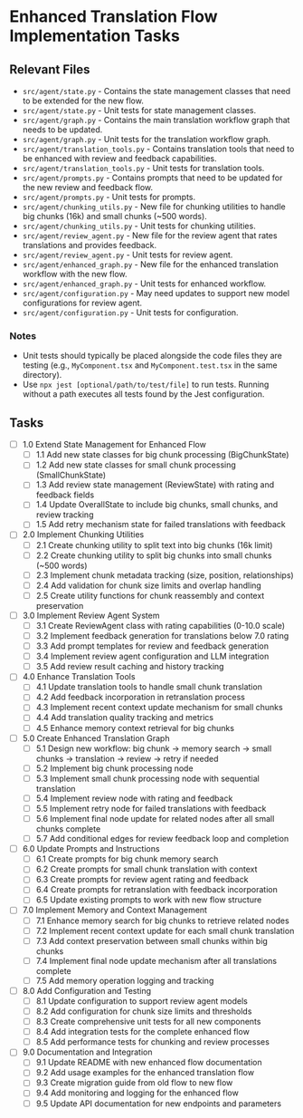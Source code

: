 # Enhanced Translation Flow Implementation Tasks

## Relevant Files

- `src/agent/state.py` - Contains the state management classes that need to be extended for the new flow.
- `src/agent/state.py` - Unit tests for state management classes.
- `src/agent/graph.py` - Contains the main translation workflow graph that needs to be updated.
- `src/agent/graph.py` - Unit tests for the translation workflow graph.
- `src/agent/translation_tools.py` - Contains translation tools that need to be enhanced with review and feedback capabilities.
- `src/agent/translation_tools.py` - Unit tests for translation tools.
- `src/agent/prompts.py` - Contains prompts that need to be updated for the new review and feedback flow.
- `src/agent/prompts.py` - Unit tests for prompts.
- `src/agent/chunking_utils.py` - New file for chunking utilities to handle big chunks (16k) and small chunks (~500 words).
- `src/agent/chunking_utils.py` - Unit tests for chunking utilities.
- `src/agent/review_agent.py` - New file for the review agent that rates translations and provides feedback.
- `src/agent/review_agent.py` - Unit tests for review agent.
- `src/agent/enhanced_graph.py` - New file for the enhanced translation workflow with the new flow.
- `src/agent/enhanced_graph.py` - Unit tests for enhanced workflow.
- `src/agent/configuration.py` - May need updates to support new model configurations for review agent.
- `src/agent/configuration.py` - Unit tests for configuration.

### Notes

- Unit tests should typically be placed alongside the code files they are testing (e.g., `MyComponent.tsx` and `MyComponent.test.tsx` in the same directory).
- Use `npx jest [optional/path/to/test/file]` to run tests. Running without a path executes all tests found by the Jest configuration.

## Tasks

- [ ] 1.0 Extend State Management for Enhanced Flow
  - [ ] 1.1 Add new state classes for big chunk processing (BigChunkState)
  - [ ] 1.2 Add new state classes for small chunk processing (SmallChunkState)
  - [ ] 1.3 Add review state management (ReviewState) with rating and feedback fields
  - [ ] 1.4 Update OverallState to include big chunks, small chunks, and review tracking
  - [ ] 1.5 Add retry mechanism state for failed translations with feedback

- [ ] 2.0 Implement Chunking Utilities
  - [ ] 2.1 Create chunking utility to split text into big chunks (16k limit)
  - [ ] 2.2 Create chunking utility to split big chunks into small chunks (~500 words)
  - [ ] 2.3 Implement chunk metadata tracking (size, position, relationships)
  - [ ] 2.4 Add validation for chunk size limits and overlap handling
  - [ ] 2.5 Create utility functions for chunk reassembly and context preservation

- [ ] 3.0 Implement Review Agent System
  - [ ] 3.1 Create ReviewAgent class with rating capabilities (0-10.0 scale)
  - [ ] 3.2 Implement feedback generation for translations below 7.0 rating
  - [ ] 3.3 Add prompt templates for review and feedback generation
  - [ ] 3.4 Implement review agent configuration and LLM integration
  - [ ] 3.5 Add review result caching and history tracking

- [ ] 4.0 Enhance Translation Tools
  - [ ] 4.1 Update translation tools to handle small chunk translation
  - [ ] 4.2 Add feedback incorporation in retranslation process
  - [ ] 4.3 Implement recent context update mechanism for small chunks
  - [ ] 4.4 Add translation quality tracking and metrics
  - [ ] 4.5 Enhance memory context retrieval for big chunks

- [ ] 5.0 Create Enhanced Translation Graph
  - [ ] 5.1 Design new workflow: big chunk → memory search → small chunks → translation → review → retry if needed
  - [ ] 5.2 Implement big chunk processing node
  - [ ] 5.3 Implement small chunk processing node with sequential translation
  - [ ] 5.4 Implement review node with rating and feedback
  - [ ] 5.5 Implement retry node for failed translations with feedback
  - [ ] 5.6 Implement final node update for related nodes after all small chunks complete
  - [ ] 5.7 Add conditional edges for review feedback loop and completion

- [ ] 6.0 Update Prompts and Instructions
  - [ ] 6.1 Create prompts for big chunk memory search
  - [ ] 6.2 Create prompts for small chunk translation with context
  - [ ] 6.3 Create prompts for review agent rating and feedback
  - [ ] 6.4 Create prompts for retranslation with feedback incorporation
  - [ ] 6.5 Update existing prompts to work with new flow structure

- [ ] 7.0 Implement Memory and Context Management
  - [ ] 7.1 Enhance memory search for big chunks to retrieve related nodes
  - [ ] 7.2 Implement recent context update for each small chunk translation
  - [ ] 7.3 Add context preservation between small chunks within big chunks
  - [ ] 7.4 Implement final node update mechanism after all translations complete
  - [ ] 7.5 Add memory operation logging and tracking

- [ ] 8.0 Add Configuration and Testing
  - [ ] 8.1 Update configuration to support review agent models
  - [ ] 8.2 Add configuration for chunk size limits and thresholds
  - [ ] 8.3 Create comprehensive unit tests for all new components
  - [ ] 8.4 Add integration tests for the complete enhanced flow
  - [ ] 8.5 Add performance tests for chunking and review processes

- [ ] 9.0 Documentation and Integration
  - [ ] 9.1 Update README with new enhanced flow documentation
  - [ ] 9.2 Add usage examples for the enhanced translation flow
  - [ ] 9.3 Create migration guide from old flow to new flow
  - [ ] 9.4 Add monitoring and logging for the enhanced flow
  - [ ] 9.5 Update API documentation for new endpoints and parameters 
